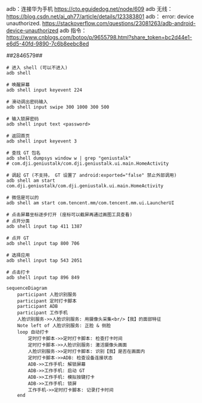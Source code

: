 adb：连接华为手机 https://cto.eguidedog.net/node/609
adb 无线： https://blog.csdn.net/ai_qh77/article/details/123383801
adb： error: device unauthorized. https://stackoverflow.com/questions/23081263/adb-android-device-unauthorized
adb 指令： https://www.cnblogs.com/botoo/p/9655798.html?share_token=bc2d44e1-e6d5-40fd-9890-7c6b8eebc8ed
 
*#*#2846579#*#*



```shell
# 进入 shell (可以不进入)
adb shell

# 唤醒屏幕
adb shell input keyevent 224

# 滑动调出密码输入
adb shell input swipe 300 1000 300 500

# 输入锁屏密码
adb shell input text <password>

# 返回首页
adb shell input keyevent 3

# 查找 GT 包名
adb shell dumpsys window w | grep "geniustalk"
# com.dji.geniustalk/com.dji.geniustalk.ui.main.HomeActivity

# 调起 GT (不支持， GT 设置了 android:exported="false" 禁止外部调用)
adb shell am start com.dji.geniustalk/com.dji.geniustalk.ui.main.HomeActivity

# 微信是可以的
adb shell am start com.tencent.mm/com.tencent.mm.ui.LauncherUI

# 点击屏幕坐标逐步打开 (座标可以截屏再通过画图工具查看)
# 点开分类
adb shell input tap 411 1387

# 点开 GT
adb shell input tap 800 706

# 选择应用
adb shell input tap 543 2051

# 点击打卡
adb shell input tap 896 849
```


```mermaid
sequenceDiagram
    participant 人脸识别服务
    participant 定时打卡脚本
    participant ADB
    participant 工作手机
    人脸识别服务->>人脸识别服务: 用摄像头采集<br/>【我】的面部特征
    Note left of 人脸识别服务: 正脸 & 侧脸
    loop 自动打卡
        定时打卡脚本->>定时打卡脚本: 检查打卡时间
        定时打卡脚本->>人脸识别服务: 激活摄像头画面
        人脸识别服务->>定时打卡脚本: 识别【我】是否在画面内
        定时打卡脚本->>ADB: 检查设备连接状态
        ADB->>工作手机: 解锁屏幕
        ADB->>工作手机: 启动 GT
        ADB->>工作手机: 模拟按键打卡
        ADB->>工作手机: 锁屏
        工作手机->>定时打卡脚本: 记录打卡时间
    end
```